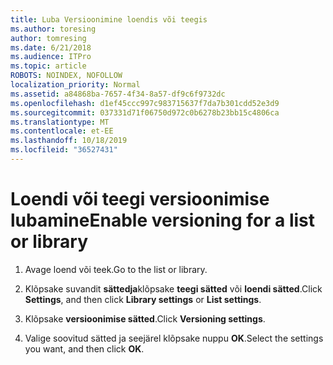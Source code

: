 ```yaml
---
title: Luba Versioonimine loendis või teegis
ms.author: toresing
author: tomresing
ms.date: 6/21/2018
ms.audience: ITPro
ms.topic: article
ROBOTS: NOINDEX, NOFOLLOW
localization_priority: Normal
ms.assetid: a84868ba-7657-4f34-8a57-df9c6f9732dc
ms.openlocfilehash: d1ef45ccc997c983715637f7da7b301cdd52e3d9
ms.sourcegitcommit: 037331d71f06750d972c0b6278b23bb15c4806ca
ms.translationtype: MT
ms.contentlocale: et-EE
ms.lasthandoff: 10/18/2019
ms.locfileid: "36527431"
---
```

# <a name="enable-versioning-for-a-list-or-library"></a><span data-ttu-id="b2e62-102">Loendi või teegi versioonimise lubamine</span><span class="sxs-lookup"><span data-stu-id="b2e62-102">Enable versioning for a list or library</span></span>

1. <span data-ttu-id="b2e62-103">Avage loend või teek.</span><span class="sxs-lookup"><span data-stu-id="b2e62-103">Go to the list or library.</span></span>
    
2. <span data-ttu-id="b2e62-104">Klõpsake suvandit **sättedja**klõpsake **teegi sätted** või **loendi sätted**.</span><span class="sxs-lookup"><span data-stu-id="b2e62-104">Click **Settings**, and then click **Library settings** or **List settings**.</span></span>
    
3. <span data-ttu-id="b2e62-105">Klõpsake **versioonimise sätted**.</span><span class="sxs-lookup"><span data-stu-id="b2e62-105">Click **Versioning settings**.</span></span>
    
4. <span data-ttu-id="b2e62-106">Valige soovitud sätted ja seejärel klõpsake nuppu **OK**.</span><span class="sxs-lookup"><span data-stu-id="b2e62-106">Select the settings you want, and then click **OK**.</span></span>
    

